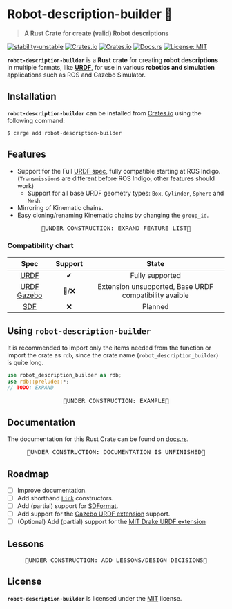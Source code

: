 # Robot-description-builder 🦀
> **A Rust Crate for create (valid) Robot descriptions**

[![stability-unstable](https://img.shields.io/badge/stability-unstable-yellow.svg)](https://github.com/emersion/stability-badges#unstable)
[![Crates.io](https://img.shields.io/crates/v/robot-description-builder)](https://crates.io/crates/robot-description-builder)
[![Crates.io](https://img.shields.io/crates/d/robot-description-builder)](https://crates.io/crates/robot-description-builder)
[![Docs.rs](https://img.shields.io/docsrs/robot-description-builder)](https://docs.rs/robot-description-builder)
[![License: MIT](https://img.shields.io/crates/l/robot-description-builder)](LICENSE)

<!-- Robot-description-builder -->
<b title="Robot-description-builder for Rust 🦀">`robot-description-builder`</b> is a <b title="Rust 🦀">Rust crate</b> for creating **robot descriptions** in multiple formats, like **[URDF](http://wiki.ros.org/urdf)**, for use in various **robotics and simulation** applications such as ROS and Gazebo Simulator.

<!-- TODO:ADD SOMETHING ABOUT BEING WRITTEN IN RUST -->
<!-- TODO:MENTION PYTHON PACKAGE -->

## Installation
<!-- TODO: MAYBE MOVE BECAUSE OF CRATES.IO LAYOUT-->
<b title="Robot-description-builder for Rust 🦀">`robot-description-builder`</b> can be installed from [Crates.io](https://crates.io/crates/robot-description-builder) using the following command:
```
$ carge add robot-description-builder
```

<!-- TODO: Add line to cargo.toml-->

## Features
- Support for the Full [URDF spec](http://wiki.ros.org/urdf/XML), fully compatible starting at ROS Indigo. (`Transmission`s are different before ROS Indigo, other features should work)
  - Support for all base URDF geometry types: `Box`, `Cylinder`, `Sphere` and `Mesh`.
- Mirroring of Kinematic chains.
- Easy cloning/renaming Kinematic chains by changing the `group_id`.
<!-- TODO: EXPAND FEATURE LIST -->
<pre align="center">🚧UNDER CONSTRUCTION: EXPAND FEATURE LIST🚧</pre>

### Compatibility chart
<!-- COMPATIBILTY CHART FORMAT? -->
| Spec | Support | State |
|:----:|:-------:|:-----:|
| [URDF](http://wiki.ros.org/urdf) | ✔ | Fully supported |
| [URDF Gazebo](http://sdformat.org/tutorials?tut=sdformat_urdf_extensions&cat=specification&) | 🔩/❌ | Extension unsupported, Base URDF compatibility avaible |
| [SDF](http://sdformat.org/) | ❌ | Planned |

## Using <b title="robot-description-builder for Rust 🦀">`robot-description-builder`</b>
It is recommended to import only the items needed from the function or import the crate as `rdb`, since the crate name (<span title="robot-description-builder for Rust 🦀">`robot_description_builder`</span>) is quite long.
```rust
use robot_description_builder as rdb;
use rdb::prelude::*;
// TODO: EXPAND
```
<pre align="center">🚧UNDER CONSTRUCTION: EXAMPLE🚧</pre>


## Documentation
The documentation for this <span title="🦀📦">Rust Crate</span> can be found on [docs.rs](https://docs.rs/robot-description-builder/latest/robot_description_builder/index.html).
<pre align="center">🚧UNDER CONSTRUCTION: DOCUMENTATION IS UNFINISHED🚧</pre>


## Roadmap
- [ ] Improve documentation.
- [ ] Add shorthand [`Link`](https://docs.rs/robot-description-builder/latest/robot_description_builder/struct.Link.html) constructors.
- [ ] Add (partial) support for [SDFormat](http://sdformat.org/).
- [ ] Add support for the [Gazebo URDF extension](http://sdformat.org/tutorials?tut=sdformat_urdf_extensions&cat=specification&) support.
- [ ] \(Optional\) Add (partial) support for the [MIT Drake URDF extension](https://drake.mit.edu/doxygen_cxx/group__multibody__parsing.html#multibody_parsing_drake_extensions)

## Lessons
<!-- TODO: Add Lessons/Design Decision -->
<pre align="center">🚧UNDER CONSTRUCTION: ADD LESSONS/DESIGN DECISIONS🚧</pre>

## License
<b title="Robot-description-builder for Rust 🦀">`robot-description-builder`</b> is licensed under the [MIT](LICENSE) license.